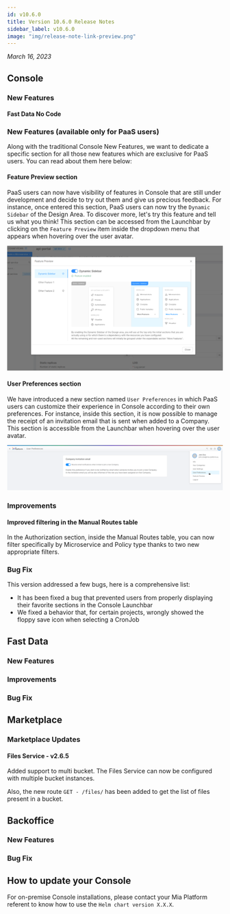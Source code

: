 ```yaml
---
id: v10.6.0
title: Version 10.6.0 Release Notes
sidebar_label: v10.6.0
image: "img/release-note-link-preview.png"
---
```


_March 16, 2023_

## Console

### New Features

#### Fast Data No Code

### New Features (available only for PaaS users)

Along with the traditional Console New Features, we want to dedicate a specific section for all those new features which are exclusive for PaaS users. You can read about them here below:

#### Feature Preview section

PaaS users can now have visibility of features in Console that are still under development and decide to try out them and give us precious feedback.
For instance, once entered this section, PaaS users can now try the `Dynamic Sidebar` of the Design Area. 
To discover more, let's try this feature and tell us what you think! 
This section can be accessed from the Launchbar by clicking on the `Feature Preview` item inside the dropdown menu that appears when hovering over the user avatar. 

![Feature Preview Modal - Feature Preview modal with some features enabled](./img/10.6/feature-preview.png)

#### User Preferences section

We have introduced a new section named `User Preferences` in which PaaS users can customize their experience in Console according to their own preferences. For instance, inside this section, it is now possible to manage the receipt of an invitation email that is sent when added to a Company. This section is accessible from the Launchbar when hovering over the user avatar.

![User Preferences](./img/10.6/user-preferences.png)

### Improvements

#### Improved filtering in the Manual Routes table

In the Authorization section, inside the Manual Routes table, you can now filter specifically by Microservice and Policy type thanks to two new appropriate filters.

### Bug Fix

This version addressed a few bugs, here is a comprehensive list:

* It has been fixed a bug that prevented users from properly displaying their favorite sections in the Console Launchbar
* We fixed a behavior that, for certain projects, wrongly showed the floppy save icon when selecting a CronJob

## Fast Data

### New Features

### Improvements

### Bug Fix

## Marketplace

### Marketplace Updates

#### Files Service - v2.6.5

Added support to multi bucket. The Files Service can now be configured with multiple bucket instances.

Also, the new route `GET - /files/` has been added to get the list of files present in a bucket.

## Backoffice

### New Features

### Bug Fix

## How to update your Console

For on-premise Console installations, please contact your Mia Platform referent to know how to use the `Helm chart version X.X.X`.

